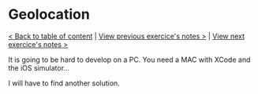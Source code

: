 # Geolocation

[< Back to table of content](../../README.md) |
[View previous exercice's notes >](../20-Speech.Detection/Notes.md) |
[View next exercice's notes >](../22-Follow.Along.Link.Highlighter/Notes.md)

It is going to be hard to develop on a PC.
You need a MAC with XCode and the iOS simulator...

I will have to find another solution.
